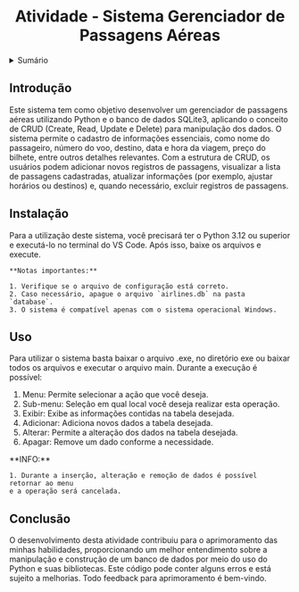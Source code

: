 <h1 align="center">Atividade - Sistema Gerenciador de Passagens Aéreas</h1>

<details>
<summary>Sumário</summary>

- [Introdução](#introdução)
- [Instalação](#instalação)
- [Uso](#uso)
- [Conclusão](#conclusão)

</details>

## Introdução

<p>
    Este sistema tem como objetivo desenvolver um gerenciador de passagens aéreas utilizando Python
    e o banco de dados SQLite3, aplicando o conceito de CRUD (Create, Read, Update e Delete) para 
    manipulação dos dados. 
    O sistema permite o cadastro de informações essenciais, como nome do passageiro, número do voo,
    destino, data e hora da viagem, preço do bilhete, entre outros detalhes relevantes. 
    Com a estrutura de CRUD, os usuários podem adicionar novos registros de passagens, visualizar a
    lista de passagens cadastradas, atualizar informações (por exemplo, ajustar horários ou destinos)
    e, quando necessário, excluir registros de passagens.
</p>

## Instalação

<p>
    Para a utilização deste sistema, você precisará ter o Python 3.12 ou superior e executá-lo no 
    terminal do VS Code. Após isso, baixe os arquivos e execute.

    **Notas importantes:**

    1. Verifique se o arquivo de configuração está correto.
    2. Caso necessário, apague o arquivo `airlines.db` na pasta `database`.
    3. O sistema é compatível apenas com o sistema operacional Windows.

</p>

## Uso

<p>
    Para utilizar o sistema basta baixar o arquivo .exe, no diretório exe ou 
    baixar todos os arquivos e executar o arquivo main. Durante a execução
    é possível: 

</p>

<ol>
    <li>Menu: Permite selecionar a ação que você deseja.</li>
    <li>Sub-menu: Seleção em qual local você deseja realizar esta operação.</li>
    <li>Exibir: Exibe as informações contidas na tabela desejada.</li>
    <li>Adicionar: Adiciona novos dados a tabela desejada.</li>
    <li>Alterar: Permite a alteração dos dados na tabela desejada.</li>
    <li>Apagar: Remove um dado conforme a necessidade.</li>
</ol>

<p>
    **INFO:**

    1. Durante a inserção, alteração e remoção de dados é possível retornar ao menu 
    e a operação será cancelada.
</p>

## Conclusão

<p>
    O desenvolvimento desta atividade contribuiu para o aprimoramento das minhas habilidades, 
    proporcionando um melhor entendimento sobre a manipulação e construção de um banco de dados
    por meio do uso do Python e suas bibliotecas.
    Este código pode conter alguns erros e está sujeito a melhorias. Todo feedback para aprimoramento é bem-vindo.
</p>
